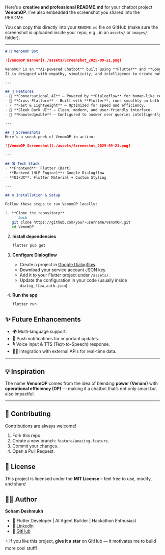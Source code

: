 Here’s a **creative and professional README.md** for your chatbot project **VenomOP**. I’ve also embedded the screenshot you shared into the README.

You can copy this directly into your `README.md` file on GitHub (make sure the screenshot is uploaded inside your repo, e.g., in an `assets/` or `images/` folder).

---

````markdown
# 🐍 VenomOP Bot  

![VenomOP Banner](./assets/Screenshot_2025-09-21.png)

VenomOP is an **AI-powered Chatbot** built using **Flutter** and **Google Dialogflow**.  
It is designed with empathy, simplicity, and intelligence to create natural conversations while solving real-world queries.  

---

## 🚀 Features  
- 🤖 **Conversational AI** – Powered by **Dialogflow** for human-like responses.  
- 📱 **Cross-Platform** – Built with **Flutter**, runs smoothly on both Android & iOS.  
- ⚡ **Fast & Lightweight** – Optimized for speed and efficiency.  
- 🎨 **Sleek Dark UI** – Clean, modern, and user-friendly interface.  
- 🧠 **Knowledgeable** – Configured to answer user queries intelligently.  

---

## 📸 Screenshots  
Here’s a sneak peek of VenomOP in action:  

![VenomOP Screenshot](./assets/Screenshot_2025-09-21.png)

---

## 🛠️ Tech Stack  
- **Frontend**: Flutter (Dart)  
- **Backend (NLP Engine)**: Google Dialogflow 
- **UI/UX**: Flutter Material + Custom Styling  

---

## ⚙️ Installation & Setup  

Follow these steps to run VenomOP locally:  

1. **Clone the repository**  
   ```bash
   git clone https://github.com/your-username/VenomOP.git
   cd VenomOP
````

2. **Install dependencies**

   ```bash
   flutter pub get
   ```

3. **Configure Dialogflow**

   * Create a project in [Google Dialogflow](https://dialogflow.cloud.google.com/).
   * Download your service account JSON key.
   * Add it to your Flutter project under `/assets/`.
   * Update the configuration in your code (usually inside `dialog_flow_auth.json`).

4. **Run the app**

   ```bash
   flutter run

## ✨ Future Enhancements

* 🌍 Multi-language support.
* 🔔 Push notifications for important updates.
* 🎙️ Voice input & TTS (Text-to-Speech) response.
* 🧑‍💻 Integration with external APIs for real-time data.

---

## 💡 Inspiration

The name **VenomOP** comes from the idea of blending **power (Venom)** with **operational efficiency (OP)** — making it a chatbot that’s not only smart but also impactful.

---

## 🤝 Contributing

Contributions are always welcome!

1. Fork this repo.
2. Create a new branch: `feature/amazing-feature`.
3. Commit your changes.
4. Open a Pull Request.



## 📜 License

This project is licensed under the **MIT License** – feel free to use, modify, and share!



## 👨‍💻 Author

**Soham Deshmukh**

* 🚀 Flutter Developer | AI Agent Builder | Hackathon Enthusiast
* 💼 [LinkedIn](https://linkedin.com/in/soham-deshmukh-95aa76288/)
* 🐙 [GitHub](https://github.com/Soham801)



⭐ If you like this project, **give it a star** on GitHub — it motivates me to build more cool stuff!
